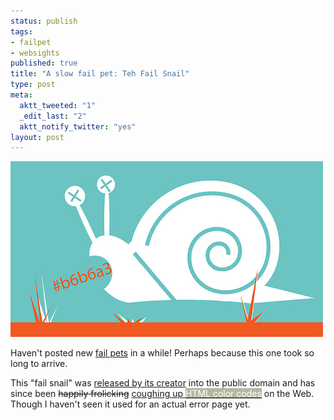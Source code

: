 ```yaml
--- 
status: publish
tags: 
- failpet
- websights
published: true
title: "A slow fail pet: Teh Fail Snail"
type: post
meta: 
  aktt_tweeted: "1"
  _edit_last: "2"
  aktt_notify_twitter: "yes"
layout: post
---
```

<img src="/media/wp/2011/08/failsnail.jpg" alt="" title="Fail Snail" width="500" height="281" class="aligncenter size-full wp-image-4179" />

Haven't posted new <a href="http://fredericiana.com/tag/failpet/">fail pets</a> in a while! Perhaps because this one took so long to arrive.

This "fail snail" was <a href="http://www.flickr.com/photos/ronin691/2634356788/">released by its creator</a> into the public domain and has since been <del>happily frolicking</del> <ins>coughing up <span style="background-color:#b6b6a3;color:#fff">HTML color codes</span></ins> on the Web. Though I haven't seen it used for an actual error page yet.

